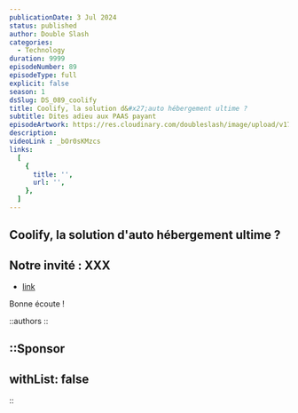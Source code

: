 ```yaml
---
publicationDate: 3 Jul 2024
status: published
author: Double Slash
categories:
  - Technology
duration: 9999
episodeNumber: 89
episodeType: full
explicit: false
season: 1
dsSlug: DS_089_coolify
title: Coolify, la solution d&#x27;auto hébergement ultime ?
subtitle: Dites adieu aux PAAS payant
episodeArtwork: https://res.cloudinary.com/doubleslash/image/upload/v1719681217/episode/ART_89_ypup7l.png
description: 
videoLink : _bOr0sKMzcs
links:
  [
    {
      title: '',
      url: '',
    },
  ]
---
```

## Coolify, la solution d&#x27;auto hébergement ultime ?

## Notre invité : XXX

- [link](http)

Bonne écoute !

::authors
::

::Sponsor
---
withList: false
---
::
